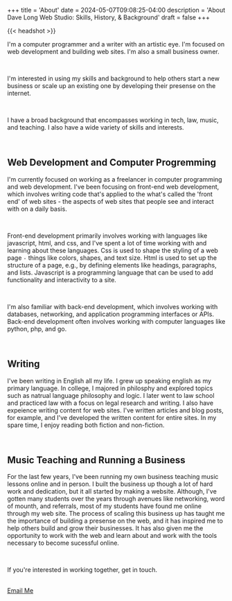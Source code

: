 +++
title = 'About'
date = 2024-05-07T09:08:25-04:00
description = 'About Dave Long Web Studio: Skills, History, & Background'
draft = false
+++

{{< headshot >}}

I'm a computer programmer and a writer with an artistic eye. I'm focused on
web development and building web sites.  I'm also a small business owner.

<br>

I'm interested in using my skills and background to help others start a new
business or scale up an existing one by developing their presense on the
internet.

<br>

I have a broad background that encompasses working in tech, law, music, and
teaching.  I also have a wide variety of skills and interests.

<br>

## Web Development and Computer Progremming

I'm currently focused on working as a freelancer in computer programming and
web development.  I've been focusing on front-end web development, which
involves writing code that's applied to the what's called the 'front end' of
web sites - the aspects of web sites that people see and interact with on a daily
basis.

<br>

Front-end development primarily involves working with languages
like javascript, html, and css, and I've spent a lot of time working with and
learning about these languages.  Css is used to shape the styling of a web page
`-` things like colors, shapes, and text size.  Html is used to set up the
structure of a page, e.g., by defining elements like headings, paragraphs, and
lists.  Javascript is a programming language that can be used to add
functionality and interactivity to a site.

<br>

I'm also familiar with back-end development, which involves working with
databases, networking, and application programming interfaces or APIs. Back-end
development often involves working with computer languages like python, php, and
go.

<br>

## Writing

I've been writing in English all my life.  I grew up speaking english as my
primary language.  In college, I majored in philosphy and explored topics such
as natrual language philosophy and logic.  I later went to law school and
practiced law with a focus on legal research and writing. I also have expeience
writing content for web sites.  I've written articles and blog posts, for
example, and I've developed the written content for entire sites. In my spare
time, I enjoy reading both fiction and non-fiction.

<br>

## Music Teaching and Running a Business

For the last few years, I've been running my own business teaching music
lessons online and in person.  I built the business up though a lot of hard
work and dedication, but it all started by making a website.  Although, I've
gotten many students over the years through avenues like networking, word of
mounth, and referrals, most of my students have found me online through my web
site.  The process of scaling this business up has taught me the importance of
building a presense on the web, and it has inspired me to help others build and
grow their businesses.  It has also given me the opportunity to work with the
web and learn about and work with the tools necessary to become sucessful
online.

<br/>

<p class='txt-center'>If you're interested in working together, get in touch.</p> 

<br>

<div>
    <a 
      href="mailto:davelongdev@gmail.com"
      class="btn btn-center"
    >
      Email Me
    </a>
</div>

<br/>

